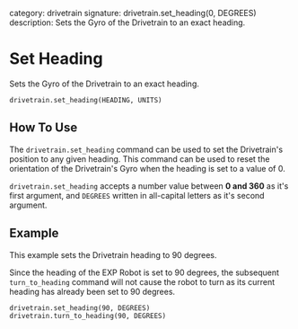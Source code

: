 category: drivetrain
signature: drivetrain.set_heading(0, DEGREES)  
description: Sets the Gyro of the Drivetrain to an exact heading.  

# Set Heading

Sets the Gyro of the Drivetrain to an exact heading.

```don
drivetrain.set_heading(HEADING, UNITS)
```

## How To Use

The `drivetrain.set_heading` command can be used to set the Drivetrain's position to any given heading. This command can be used to reset the orientation of the Drivetrain's Gyro when the heading is set to a value of 0.

`drivetrain.set_heading` accepts a number value between **0 and 360** as it's first argument, and `DEGREES` written in all-capital letters as it's second argument.

## Example

This example sets the Drivetrain heading to 90 degrees. 

Since the heading of the EXP Robot is set to 90 degrees, the subsequent `turn_to_heading` command will not cause the robot to turn as its current heading has already been set to 90 degrees.

```don
drivetrain.set_heading(90, DEGREES)
drivetrain.turn_to_heading(90, DEGREES)
```

<advanced>
</advanced>
